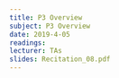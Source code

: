 ```yaml
---
title: P3 Overview
subject: P3 Overview
date: 2019-4-05
readings: 
lecturer: TAs
slides: Recitation_08.pdf
---
```

